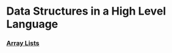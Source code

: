 # Data Structures in a High Level Language 


### [Array Lists](https://github.com/hunter-teacher-cert/cohort-3-summer-work-qvzou/tree/master/ds/ArrayLists)
